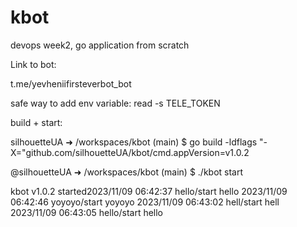 # kbot
devops week2, go application from scratch

Link to bot:

t.me/yevheniifirsteverbot_bot

safe way to add env variable:
read -s TELE_TOKEN

build + start:

silhouetteUA ➜ /workspaces/kbot (main) $ go build -ldflags "-X="github.com/silhouetteUA/kbot/cmd.appVersion=v1.0.2



@silhouetteUA ➜ /workspaces/kbot (main) $ ./kbot start


kbot v1.0.2 started2023/11/09 06:42:37 hello/start hello
2023/11/09 06:42:46 yoyoyo/start yoyoyo
2023/11/09 06:43:02 hell/start hell
2023/11/09 06:43:05 hello/start hello
